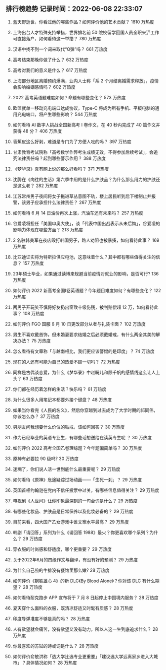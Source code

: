 
## 排行榜趋势 记录时间：2022-06-08 22:33:07
  
  1. 蓝天野逝世，你看过他的哪些作品？如何评价他的艺术贡献？ 1810 万热度
    
  2. 上海出台人才特殊支持举措，世界排名前 50 院校留学回国人员全职来沪工作可直接落户，如何看待这一举措？ 780 万热度
    
  3. 汉语中找不到一个词来取代“Q弹”吗？ 661 万热度
    
  4. 高考结束那晚你做了什么？ 632 万热度
    
  5. 高考对我们的意义是什么？ 617 万热度
    
  6. 上海部分地区离婚预约爆满，业内人士称「系 2 个月结离婚需求释放」，疫情会影响婚姻感情吗？ 602 万热度
    
  7. 2022 高考英语题难度如何？命题有哪些变化？ 573 万热度
    
  8. 欧盟就单一移动充电端口达成协议，Type-C 将成为所有手机、平板电脑的通用充电端口，将产生哪些影响？ 544 万热度
    
  9. 如何看待 AI 数字人挑战全国新高考 Ⅰ 卷作文，在 40 秒内完成了 40 篇作文并获得 48 分？ 406 万热度
    
  10. 香蕉皮这么好剥，难道是专门为了方便人吃的吗？ 397 万热度
    
  11. 甘肃教育考试院称「高考数学作弊考生成绩无效，不得参加后续考试」，会追究法律责任吗？起到哪些警示作用？ 388 万热度
    
  12. 《梦华录》真有网上说的那么好看吗？ 371 万热度
    
  13. 沈腾在《向往的生活》第六季中用的是什么护肤品？为什么那么用力的护肤还是这么老？ 282 万热度
    
  14. 江苏常州男子夜间将女子拖进草丛意图不轨，楼上居民听到后下楼制止并报警，该男子应承担什么法律责任？ 267 万热度
    
  15. 如何看待 6 月 14 日油价再次上涨，汽油车还有未来吗？ 257 万热度
    
  16. 谷爱凌将担任「美国申奥大使」，谈「代表中国出战表示从未后悔」，谷爱凌的影响力体现在哪些方面？ 213 万热度
    
  17. 2 名驻韩美军在夜店殴打韩国男子，路人劝阻也被暴揍，如何看待此事？ 169 万热度
    
  18. 比亚迪证实将为特斯拉供应电池，这意味着什么？其中都有哪些值得关注的信息？ 157 万热度
    
  19. 23年硕士毕业，如果通过读博来规避当前疫情对就业的影响，是否可行? 136 万热度
    
  20. 如何评价 2022 新高考全国Ⅰ卷英语题？今年题目难度如何？有哪些变化？ 122 万热度
    
  21. 两男子开玩笑不慎将好友扔出窗致十级伤残，被判赔偿超 12 万，如何看待此事？ 108 万热度
    
  22. 如何评价 FGO 国服 6 月 10 日更改部分从者与礼装卡面？ 102 万热度
    
  23. 男生不喜欢戴首饰，但未婚妻要求结婚之后必须戴婚戒，有什么两全其美的解决办法？ 75 万热度
    
  24. 怎么看待有文章称「与越南相比，我们更应该警惕的是印度」？ 74 万热度
    
  25. 现在的人还有可能为自己的热爱不顾一切吗？ 72 万热度
    
  26. 同样是古偶谈恋爱，为什么《梦华录》中赵盼儿和顾千帆的感情线这么让人上头？ 63 万热度
    
  27. 你们都在经历着怎样的生活？快乐吗？ 61 万热度
    
  28. 为什么很多人用笔记本都要外接个键盘？ 48 万热度
    
  29. 如果当你看完《人民的名义》，然后你穿越到过去成为了大学时期的祁同伟，你该怎么办？ 37 万热度
    
  30. 男朋友问我想要什么价位的钻戒，该如何回答？ 30 万热度
    
  31. 作为已经毕业的英语专业生，有哪些话想送给在读英专生呢 ？ 30 万热度
    
  32. 如何评价 2022 高考全国乙卷理综题？今年题偏简单吗？ 30 万热度
    
  33. 原神有必要拉 90 级吗? 30 万热度
    
  34. 迷糊了，你们说人活一世到底什么最重要呢？ 29 万热度
    
  35. 如何看待《原神》危途疑踪过场动画——「生死一刹」？ 29 万热度
    
  36. 英国首相约翰逊在党内不信任投票中过关，有哪些信息值得关注？ 29 万热度
    
  37. 电视剧《人世间》让你印象最深刻的一句台词是什么？ 29 万热度
    
  38. 有哪些化妆品、护肤品是日常保养以及化妆必备的？ 29 万热度
    
  39. 目前来看，四大国产乙女游戏中谁文案水平最高？ 29 万热度
    
  40. 韩剧「请回答」系列为什么《请回答 1988》最火？你更喜欢哪个系列？为什么？ 29 万热度
    
  41. 穿衣服的时尚感和舒适度，哪个更重要？ 29 万热度
    
  42. 关于2022年6月的四级作文与翻译，有没有好的预测？ 29 万热度
    
  43. 为什么自己煎的牛排没有餐馆里那么嫩? 28 万热度
    
  44. 如何评价《钢铁雄心 4》的新 DLC《By Blood Alone》？你对该 DLC 有什么期望？ 28 万热度
    
  45. 如何看待耐克跑步 APP 宣布将于 7 月 8 日起停止中国境内服务？ 28 万热度
    
  46. 夏天穿什么面料的衣服，既清凉舒适又时髦有质感？ 28 万热度
    
  47. 印度导弹准度不够是真的吗？ 28 万热度
    
  48. 人有欲望就会痛苦，没有欲望又没有动力，所以人这一生到底追求什么？ 28 万热度
    
  49. 你最喜欢的苏轼的诗或词是什么？ 28 万热度
    
  50. 如何评价俞敏洪称「选大学比选专业更重要」「建议选大学远离家乡进入大城市」？具体情况如何？ 28 万热度
    